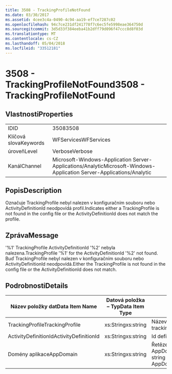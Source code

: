 ```yaml
---
title: 3508 - TrackingProfileNotFound
ms.date: 03/30/2017
ms.assetid: 4cee3c4a-0490-4c94-aa19-ef7ce7287c02
ms.openlocfilehash: 94c7ce231df241778f7c6ec5fe5998eae364750d
ms.sourcegitcommit: 3d5d33f384eeba41b2dff79d096f47ccc8d8f03d
ms.translationtype: MT
ms.contentlocale: cs-CZ
ms.lasthandoff: 05/04/2018
ms.locfileid: "33512181"
---
```

# <a name="3508---trackingprofilenotfound"></a><span data-ttu-id="6dd8a-102">3508 - TrackingProfileNotFound</span><span class="sxs-lookup"><span data-stu-id="6dd8a-102">3508 - TrackingProfileNotFound</span></span>
## <a name="properties"></a><span data-ttu-id="6dd8a-103">Vlastnosti</span><span class="sxs-lookup"><span data-stu-id="6dd8a-103">Properties</span></span>  
  
|||  
|-|-|  
|<span data-ttu-id="6dd8a-104">ID</span><span class="sxs-lookup"><span data-stu-id="6dd8a-104">ID</span></span>|<span data-ttu-id="6dd8a-105">3508</span><span class="sxs-lookup"><span data-stu-id="6dd8a-105">3508</span></span>|  
|<span data-ttu-id="6dd8a-106">Klíčová slova</span><span class="sxs-lookup"><span data-stu-id="6dd8a-106">Keywords</span></span>|<span data-ttu-id="6dd8a-107">WFServices</span><span class="sxs-lookup"><span data-stu-id="6dd8a-107">WFServices</span></span>|  
|<span data-ttu-id="6dd8a-108">úroveň</span><span class="sxs-lookup"><span data-stu-id="6dd8a-108">Level</span></span>|<span data-ttu-id="6dd8a-109">Verbose</span><span class="sxs-lookup"><span data-stu-id="6dd8a-109">Verbose</span></span>|  
|<span data-ttu-id="6dd8a-110">Kanál</span><span class="sxs-lookup"><span data-stu-id="6dd8a-110">Channel</span></span>|<span data-ttu-id="6dd8a-111">Microsoft-Windows-Application Server-Applications/Analytic</span><span class="sxs-lookup"><span data-stu-id="6dd8a-111">Microsoft-Windows-Application Server-Applications/Analytic</span></span>|  
  
## <a name="description"></a><span data-ttu-id="6dd8a-112">Popis</span><span class="sxs-lookup"><span data-stu-id="6dd8a-112">Description</span></span>  
 <span data-ttu-id="6dd8a-113">Označuje TrackingProfile nebyl nalezen v konfiguračním souboru nebo ActivityDefinitionId neodpovídá profil.</span><span class="sxs-lookup"><span data-stu-id="6dd8a-113">Indicates either a TrackingProfile is not found in the config file or the ActivityDefinitionId does not match the profile.</span></span>  
  
## <a name="message"></a><span data-ttu-id="6dd8a-114">Zpráva</span><span class="sxs-lookup"><span data-stu-id="6dd8a-114">Message</span></span>  
 <span data-ttu-id="6dd8a-115">'%1' TrackingProfile ActivityDefinitionId '%2' nebyla nalezena.</span><span class="sxs-lookup"><span data-stu-id="6dd8a-115">TrackingProfile '%1' for the ActivityDefinitionId '%2' not found.</span></span> <span data-ttu-id="6dd8a-116">Buď TrackingProfile nebyl nalezen v konfiguračním souboru nebo ActivityDefinitionId neodpovídá.</span><span class="sxs-lookup"><span data-stu-id="6dd8a-116">Either the TrackingProfile is not found in the config file or the ActivityDefinitionId does not match.</span></span>  
  
## <a name="details"></a><span data-ttu-id="6dd8a-117">Podrobnosti</span><span class="sxs-lookup"><span data-stu-id="6dd8a-117">Details</span></span>  
  
|<span data-ttu-id="6dd8a-118">Název položky dat</span><span class="sxs-lookup"><span data-stu-id="6dd8a-118">Data Item Name</span></span>|<span data-ttu-id="6dd8a-119">Datová položka – Typ</span><span class="sxs-lookup"><span data-stu-id="6dd8a-119">Data Item Type</span></span>|<span data-ttu-id="6dd8a-120">Popis</span><span class="sxs-lookup"><span data-stu-id="6dd8a-120">Description</span></span>|  
|--------------------|--------------------|-----------------|  
|<span data-ttu-id="6dd8a-121">TrackingProfile</span><span class="sxs-lookup"><span data-stu-id="6dd8a-121">TrackingProfile</span></span>|<span data-ttu-id="6dd8a-122">xs:String</span><span class="sxs-lookup"><span data-stu-id="6dd8a-122">xs:string</span></span>|<span data-ttu-id="6dd8a-123">Název profilu sledování.</span><span class="sxs-lookup"><span data-stu-id="6dd8a-123">The name of the tracking profile.</span></span>|  
|<span data-ttu-id="6dd8a-124">ActivityDefinitionId</span><span class="sxs-lookup"><span data-stu-id="6dd8a-124">ActivityDefinitionId</span></span>|<span data-ttu-id="6dd8a-125">xs:String</span><span class="sxs-lookup"><span data-stu-id="6dd8a-125">xs:string</span></span>|<span data-ttu-id="6dd8a-126">Id definice aktivity.</span><span class="sxs-lookup"><span data-stu-id="6dd8a-126">The activity definition id.</span></span>|  
|<span data-ttu-id="6dd8a-127">Domény aplikace</span><span class="sxs-lookup"><span data-stu-id="6dd8a-127">AppDomain</span></span>|<span data-ttu-id="6dd8a-128">xs:String</span><span class="sxs-lookup"><span data-stu-id="6dd8a-128">xs:string</span></span>|<span data-ttu-id="6dd8a-129">Řetězec vrácený AppDomain.CurrentDomain.FriendlyName.</span><span class="sxs-lookup"><span data-stu-id="6dd8a-129">The string returned by AppDomain.CurrentDomain.FriendlyName.</span></span>|
